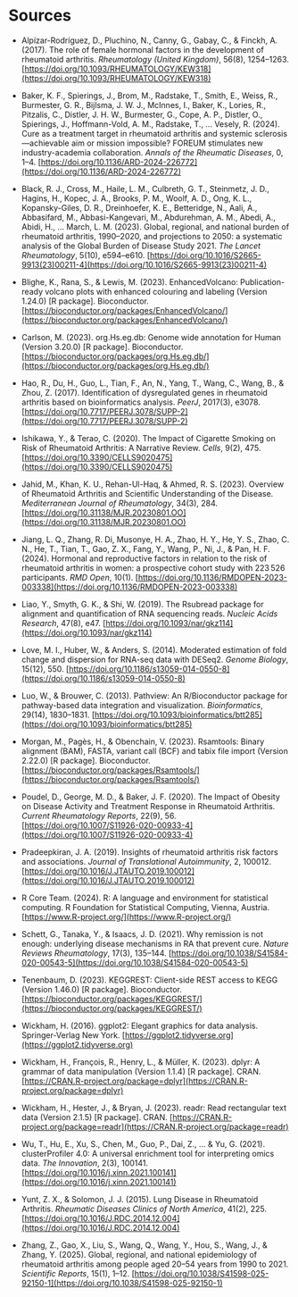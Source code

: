 # Sources

- Alpízar-Rodríguez, D., Pluchino, N., Canny, G., Gabay, C., & Finckh, A. (2017). The role of female hormonal factors in the development of rheumatoid arthritis. *Rheumatology (United Kingdom)*, 56(8), 1254–1263. [https://doi.org/10.1093/RHEUMATOLOGY/KEW318](https://doi.org/10.1093/RHEUMATOLOGY/KEW318)

- Baker, K. F., Spierings, J., Brom, M., Radstake, T., Smith, E., Weiss, R., Burmester, G. R., Bijlsma, J. W. J., McInnes, I., Baker, K., Lories, R., Pitzalis, C., Distler, J. H. W., Burmester, G., Cope, A. P., Distler, O., Spierings, J., Hoffmann-Vold, A. M., Radstake, T., … Vesely, R. (2024). Cure as a treatment target in rheumatoid arthritis and systemic sclerosis—achievable aim or mission impossible? FOREUM stimulates new industry-academia collaboration. *Annals of the Rheumatic Diseases*, 0, 1–4. [https://doi.org/10.1136/ARD-2024-226772](https://doi.org/10.1136/ARD-2024-226772)

- Black, R. J., Cross, M., Haile, L. M., Culbreth, G. T., Steinmetz, J. D., Hagins, H., Kopec, J. A., Brooks, P. M., Woolf, A. D., Ong, K. L., Kopansky-Giles, D. R., Dreinhoefer, K. E., Betteridge, N., Aali, A., Abbasifard, M., Abbasi-Kangevari, M., Abdurehman, A. M., Abedi, A., Abidi, H., … March, L. M. (2023). Global, regional, and national burden of rheumatoid arthritis, 1990–2020, and projections to 2050: a systematic analysis of the Global Burden of Disease Study 2021. *The Lancet Rheumatology*, 5(10), e594–e610. [https://doi.org/10.1016/S2665-9913(23)00211-4](https://doi.org/10.1016/S2665-9913(23)00211-4)

- Blighe, K., Rana, S., & Lewis, M. (2023). EnhancedVolcano: Publication-ready volcano plots with enhanced colouring and labeling (Version 1.24.0) [R package]. Bioconductor. [https://bioconductor.org/packages/EnhancedVolcano/](https://bioconductor.org/packages/EnhancedVolcano/)

- Carlson, M. (2023). org.Hs.eg.db: Genome wide annotation for Human (Version 3.20.0) [R package]. Bioconductor. [https://bioconductor.org/packages/org.Hs.eg.db/](https://bioconductor.org/packages/org.Hs.eg.db/)

- Hao, R., Du, H., Guo, L., Tian, F., An, N., Yang, T., Wang, C., Wang, B., & Zhou, Z. (2017). Identification of dysregulated genes in rheumatoid arthritis based on bioinformatics analysis. *PeerJ*, 2017(3), e3078. [https://doi.org/10.7717/PEERJ.3078/SUPP-2](https://doi.org/10.7717/PEERJ.3078/SUPP-2)

- Ishikawa, Y., & Terao, C. (2020). The Impact of Cigarette Smoking on Risk of Rheumatoid Arthritis: A Narrative Review. *Cells*, 9(2), 475. [https://doi.org/10.3390/CELLS9020475](https://doi.org/10.3390/CELLS9020475)

- Jahid, M., Khan, K. U., Rehan-Ul-Haq, & Ahmed, R. S. (2023). Overview of Rheumatoid Arthritis and Scientific Understanding of the Disease. *Mediterranean Journal of Rheumatology*, 34(3), 284. [https://doi.org/10.31138/MJR.20230801.OO](https://doi.org/10.31138/MJR.20230801.OO)

- Jiang, L. Q., Zhang, R. Di, Musonye, H. A., Zhao, H. Y., He, Y. S., Zhao, C. N., He, T., Tian, T., Gao, Z. X., Fang, Y., Wang, P., Ni, J., & Pan, H. F. (2024). Hormonal and reproductive factors in relation to the risk of rheumatoid arthritis in women: a prospective cohort study with 223 526 participants. *RMD Open*, 10(1). [https://doi.org/10.1136/RMDOPEN-2023-003338](https://doi.org/10.1136/RMDOPEN-2023-003338)

- Liao, Y., Smyth, G. K., & Shi, W. (2019). The Rsubread package for alignment and quantification of RNA sequencing reads. *Nucleic Acids Research*, 47(8), e47. [https://doi.org/10.1093/nar/gkz114](https://doi.org/10.1093/nar/gkz114)

- Love, M. I., Huber, W., & Anders, S. (2014). Moderated estimation of fold change and dispersion for RNA-seq data with DESeq2. *Genome Biology*, 15(12), 550. [https://doi.org/10.1186/s13059-014-0550-8](https://doi.org/10.1186/s13059-014-0550-8)

- Luo, W., & Brouwer, C. (2013). Pathview: An R/Bioconductor package for pathway-based data integration and visualization. *Bioinformatics*, 29(14), 1830–1831. [https://doi.org/10.1093/bioinformatics/btt285](https://doi.org/10.1093/bioinformatics/btt285)

- Morgan, M., Pagès, H., & Obenchain, V. (2023). Rsamtools: Binary alignment (BAM), FASTA, variant call (BCF) and tabix file import (Version 2.22.0) [R package]. Bioconductor. [https://bioconductor.org/packages/Rsamtools/](https://bioconductor.org/packages/Rsamtools/)

- Poudel, D., George, M. D., & Baker, J. F. (2020). The Impact of Obesity on Disease Activity and Treatment Response in Rheumatoid Arthritis. *Current Rheumatology Reports*, 22(9), 56. [https://doi.org/10.1007/S11926-020-00933-4](https://doi.org/10.1007/S11926-020-00933-4)

- Pradeepkiran, J. A. (2019). Insights of rheumatoid arthritis risk factors and associations. *Journal of Translational Autoimmunity*, 2, 100012. [https://doi.org/10.1016/J.JTAUTO.2019.100012](https://doi.org/10.1016/J.JTAUTO.2019.100012)

- R Core Team. (2024). R: A language and environment for statistical computing. R Foundation for Statistical Computing, Vienna, Austria. [https://www.R-project.org/](https://www.R-project.org/)

- Schett, G., Tanaka, Y., & Isaacs, J. D. (2021). Why remission is not enough: underlying disease mechanisms in RA that prevent cure. *Nature Reviews Rheumatology*, 17(3), 135–144. [https://doi.org/10.1038/S41584-020-00543-5](https://doi.org/10.1038/S41584-020-00543-5)

- Tenenbaum, D. (2023). KEGGREST: Client-side REST access to KEGG (Version 1.46.0) [R package]. Bioconductor. [https://bioconductor.org/packages/KEGGREST/](https://bioconductor.org/packages/KEGGREST/)

- Wickham, H. (2016). ggplot2: Elegant graphics for data analysis. Springer-Verlag New York. [https://ggplot2.tidyverse.org](https://ggplot2.tidyverse.org)

- Wickham, H., François, R., Henry, L., & Müller, K. (2023). dplyr: A grammar of data manipulation (Version 1.1.4) [R package]. CRAN. [https://CRAN.R-project.org/package=dplyr](https://CRAN.R-project.org/package=dplyr)

- Wickham, H., Hester, J., & Bryan, J. (2023). readr: Read rectangular text data (Version 2.1.5) [R package]. CRAN. [https://CRAN.R-project.org/package=readr](https://CRAN.R-project.org/package=readr)

- Wu, T., Hu, E., Xu, S., Chen, M., Guo, P., Dai, Z., ... & Yu, G. (2021). clusterProfiler 4.0: A universal enrichment tool for interpreting omics data. *The Innovation*, 2(3), 100141. [https://doi.org/10.1016/j.xinn.2021.100141](https://doi.org/10.1016/j.xinn.2021.100141)

- Yunt, Z. X., & Solomon, J. J. (2015). Lung Disease in Rheumatoid Arthritis. *Rheumatic Diseases Clinics of North America*, 41(2), 225. [https://doi.org/10.1016/J.RDC.2014.12.004](https://doi.org/10.1016/J.RDC.2014.12.004)

- Zhang, Z., Gao, X., Liu, S., Wang, Q., Wang, Y., Hou, S., Wang, J., & Zhang, Y. (2025). Global, regional, and national epidemiology of rheumatoid arthritis among people aged 20–54 years from 1990 to 2021. *Scientific Reports*, 15(1), 1–12. [https://doi.org/10.1038/S41598-025-92150-1](https://doi.org/10.1038/S41598-025-92150-1)
